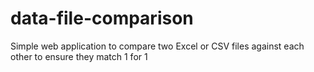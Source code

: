 # data-file-comparison
Simple web application to compare two Excel or CSV files against each other to ensure they match 1 for 1
